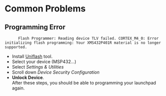 # Common Problems

## Programming Error    

          Flash Programmer: Reading device TLV failed. CORTEX_M4_0: Error initializing flash programming: Your XMS432P401R material is no longer supported.
- Install [Uniflash](https://www.ti.com/tool/UNIFLASH) tool.
- Select your device (MSP432...)
- Select *Settings & Utilities*
- Scroll down *Device Security Configuration*
- **Unlock Device**.  
After these steps, you should be able to programming your launchpad again.
